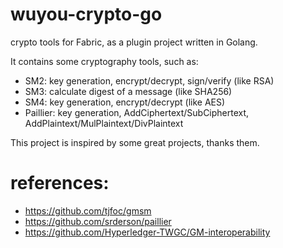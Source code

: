 # wuyou-crypto-go
crypto tools for Fabric, as a plugin project written in Golang.

It contains some cryptography tools, such as:
* SM2: key generation, encrypt/decrypt, sign/verify (like RSA)
* SM3: calculate digest of a message (like SHA256)
* SM4: key generation, encrypt/decrypt (like AES)
* Paillier: key generation, AddCiphertext/SubCiphertext, AddPlaintext/MulPlaintext/DivPlaintext

This project is inspired by some great projects, thanks them.

# references:
* https://github.com/tjfoc/gmsm
* https://github.com/srderson/paillier
* https://github.com/Hyperledger-TWGC/GM-interoperability
